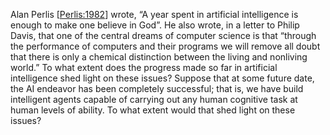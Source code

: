 

Alan Perlis [<a class="paperRef" id="paperref" title="" href="">Perlis:1982</a>] wrote, “A year spent in artificial
intelligence is enough to make one believe in God”. He also wrote, in a
letter to Philip Davis, that one of the central dreams of computer
science is that “through the performance of computers and their programs
we will remove all doubt that there is only a chemical distinction
between the living and nonliving world.” To what extent does the
progress made so far in artificial intelligence shed light on these
issues? Suppose that at some future date, the AI endeavor has been
completely successful; that is, we have build intelligent agents capable
of carrying out any human cognitive task at human levels of ability. To
what extent would that shed light on these issues?
